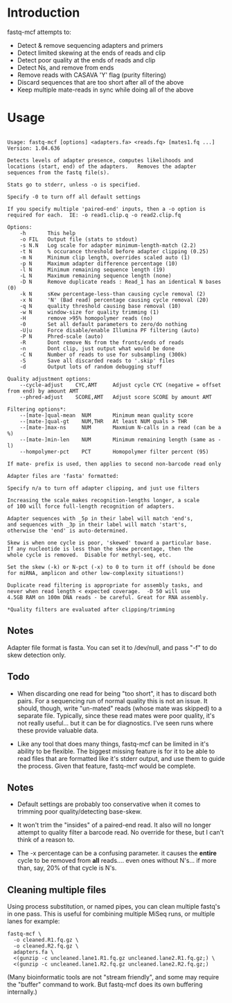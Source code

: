 # Introduction #

fastq-mcf attempts to:

  * Detect & remove sequencing adapters and primers
  * Detect limited skewing at the ends of reads and clip
  * Detect poor quality at the ends of reads and clip
  * Detect Ns, and remove from ends
  * Remove reads with CASAVA 'Y' flag (purity filtering)
  * Discard sequences that are too short after all of the above
  * Keep multiple mate-reads in sync while doing all of the above

# Usage #

```

Usage: fastq-mcf [options] <adapters.fa> <reads.fq> [mates1.fq ...]
Version: 1.04.636

Detects levels of adapter presence, computes likelihoods and
locations (start, end) of the adapters.   Removes the adapter
sequences from the fastq file(s).

Stats go to stderr, unless -o is specified.

Specify -0 to turn off all default settings

If you specify multiple 'paired-end' inputs, then a -o option is
required for each.  IE: -o read1.clip.q -o read2.clip.fq

Options:
    -h       This help
    -o FIL   Output file (stats to stdout)
    -s N.N   Log scale for adapter minimum-length-match (2.2)
    -t N     % occurance threshold before adapter clipping (0.25)
    -m N     Minimum clip length, overrides scaled auto (1)
    -p N     Maximum adapter difference percentage (10)
    -l N     Minimum remaining sequence length (19)
    -L N     Maximum remaining sequence length (none)
    -D N     Remove duplicate reads : Read_1 has an identical N bases (0)
    -k N     sKew percentage-less-than causing cycle removal (2)
    -x N     'N' (Bad read) percentage causing cycle removal (20)
    -q N     quality threshold causing base removal (10)
    -w N     window-size for quality trimming (1)
    -H       remove >95% homopolymer reads (no)
    -0       Set all default parameters to zero/do nothing
    -U|u     Force disable/enable Illumina PF filtering (auto)
    -P N     Phred-scale (auto)
    -R       Dont remove Ns from the fronts/ends of reads
    -n       Dont clip, just output what would be done
    -C N     Number of reads to use for subsampling (300k)
    -S       Save all discarded reads to '.skip' files
    -d       Output lots of random debugging stuff

Quality adjustment options:
    --cycle-adjust    CYC,AMT     Adjust cycle CYC (negative = offset from end) by amount AMT
    --phred-adjust    SCORE,AMT   Adjust score SCORE by amount AMT

Filtering options*:
    --[mate-]qual-mean  NUM       Minimum mean quality score
    --[mate-]qual-gt    NUM,THR   At least NUM quals > THR
    --[mate-]max-ns     NUM       Maxmium N-calls in a read (can be a %)
    --[mate-]min-len    NUM       Minimum remaining length (same as -l)
    --hompolymer-pct    PCT       Homopolymer filter percent (95)

If mate- prefix is used, then applies to second non-barcode read only

Adapter files are 'fasta' formatted:

Specify n/a to turn off adapter clipping, and just use filters

Increasing the scale makes recognition-lengths longer, a scale
of 100 will force full-length recognition of adapters.

Adapter sequences with _5p in their label will match 'end's,
and sequences with _3p in their label will match 'start's,
otherwise the 'end' is auto-determined.

Skew is when one cycle is poor, 'skewed' toward a particular base.
If any nucleotide is less than the skew percentage, then the
whole cycle is removed.  Disable for methyl-seq, etc.

Set the skew (-k) or N-pct (-x) to 0 to turn it off (should be done
for miRNA, amplicon and other low-complexity situations!)

Duplicate read filtering is appropriate for assembly tasks, and
never when read length < expected coverage.  -D 50 will use
4.5GB RAM on 100m DNA reads - be careful. Great for RNA assembly.

*Quality filters are evaluated after clipping/trimming
```

## Notes ##

Adapter file format is fasta.  You can set it to /dev/null, and pass "-f" to do skew detection only.

## Todo ##

  * When discarding one read for being "too short", it has to discard both pairs.   For a sequencing run of normal quality this is not an issue.   It should, though, write "un-mated" reads (whose mate was skipped) to a separate file.  Typically, since these read mates were poor quality, it's not really useful... but it can be for diagnostics.   I've seen runs where these provide valuable data.

  * Like any tool that does many things, fastq-mcf can be limited in it's ability to be flexible.   The biggest missing feature is for it to be able to read files that are formatted like it's stderr output, and use them to guide the process.   Given that feature, fastq-mcf would be complete.

## Notes ##

  * Default settings are probably too conservative when it comes to trimming poor quality/detecting base-skew.

  * It won't trim the "insides" of a paired-end read.   It also will no longer attempt to quality filter a barcode read.   No override for these, but I can't think of a reason to.

  * The -x percentage can be a confusing parameter.   it causes the **entire** cycle to be removed from **all** reads.... even ones without N's... if more than, say, 20% of that cycle is N's.

## Cleaning multiple files ##

Using process substitution, or named pipes, you can clean multiple fastq's in one pass.  This is useful for combining multiple MiSeq runs, or multiple lanes for example:

```
fastq-mcf \
  -o cleaned.R1.fq.gz \
  -o cleaned.R2.fq.gz \
  adapters.fa \
  <(gunzip -c uncleaned.lane1.R1.fq.gz uncleaned.lane2.R1.fq.gz;) \
  <(gunzip -c uncleaned.lane1.R2.fq.gz uncleaned.lane2.R2.fq.gz;)
```

(Many bioinformatic tools are not "stream friendly",  and some may require the "buffer" command to work.   But fastq-mcf does its own buffering internally.)